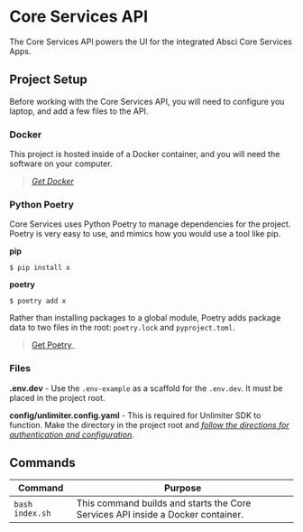 # Core Services API

The Core Services API powers the UI for the integrated Absci Core Services Apps.
## Project Setup

Before working with the Core Services API, you will need to configure you laptop, and add a
few files to the API.

### Docker

This project is hosted inside of a Docker container, and you will need the software on your
computer.

> _[Get Docker](https://docs.docker.com/get-docker/)_

### Python Poetry

Core Services uses Python Poetry to manage dependencies for the project. Poetry is very easy
to use, and mimics how you would use a tool like pip. 

**pip**
```
$ pip install x
```

**poetry**
```
$ poetry add x
```

Rather than installing packages to a global module, Poetry adds package data to two files in
the root: `poetry.lock` and `pyproject.toml`.

> [Get Poetry](https://python-poetry.org/)_

### Files

**.env.dev** - Use the `.env-example` as a scaffold for the `.env.dev`. It must be placed in
the project root.

**config/unlimiter.config.yaml** - This is required for Unlimiter SDK to function. Make the directory
in the project root and _[follow the directions for authentication and configuration](https://github.com/AbSciBio/unlimiter#authentication-configuration)._

## Commands

|Command | Purpose |
|---|---|
| `bash index.sh` | This command builds and starts the Core Services API inside a Docker container.|


